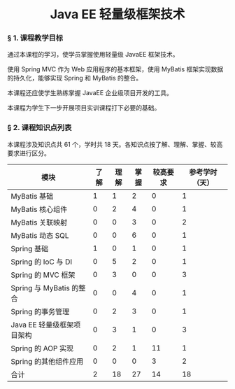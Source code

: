 # <center>Java EE 轻量级框架技术</center>

### &sect; 1. 课程教学目标

通过本课程的学习，使学员掌握使用轻量级 JavaEE 框架技术。

使用 Spring MVC 作为 Web 应用程序的基本框架，使用 MyBatis 框架实现数据的持久化，能够实现 Spring 和 MyBatis 的整合。

本课程还应使学生熟练掌握 JavaEE 企业级项目开发的工具。

本课程为学生下一步开展项目实训课程打下必要的基础。

### &sect; 2. 课程知识点列表

本课程涉及知识点共 61 个，学时共 18 天。各知识点按了解、理解、掌握、较高要求进行区分。

|模块|了解|理解|掌握|较高要求|参考学时（天）|
|-|-|-|-|-|-|
|MyBatis 基础|1|1|2|0|1|
|MyBatis 核心组件|0|2|4|0|1|
|MyBatis 关联映射|0|0|3|0|2|
|MyBatis 动态 SQL|0|0|6|0|1|
|Spring 基础|1|0|1|0|1|
|Spring 的 IoC 与 DI|0|5|2|0|1|
|Spring 的 MVC 框架|0|3|0|0|3|
|Spring 与 MyBatis 的整合|0|0|4|0|1|
|Spring 的事务管理|0|2|3|0|1|
|Java EE 轻量级框架项目架构|0|3|1|0|3|
|Spring 的 AOP 实现|0|2|1|11|1|
|Spring 的其他组件应用|0|0|0|3|2|
|合计|2|18|27|14|18|